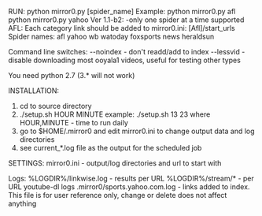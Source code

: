 RUN:
python mirror0.py [spider_name] 
Example:
python mirror0.py afl
python mirror0.py yahoo
Ver 1.1-b2: 
    -only one spider at a time supported
AFL:
Each category link should be added to mirror0.ini: [Afl]/start_urls
Spider names:
afl yahoo wb watoday foxsports news heraldsun

Command line switches:
    --noindex - don't readd/add to index
    --lessvid - disable downloading most ooyala1 videos, useful for testing other types

You need python 2.7 (3.* will not work)

INSTALLATION:
1) cd to source directory
2) ./setup.sh HOUR MINUTE
example: ./setup.sh 13 23
where 
HOUR,MINUTE - time to run daily
3) go to $HOME/.mirror0 and edit mirror0.ini to change output data and log directories 
4) see current_*.log file as the output for the scheduled job


SETTINGS:
mirror0.ini - output/log directories and url to start with

Logs:
%LOGDIR%/linkwise.log - results per URL
%LOGDIR%/stream/* - per URL youtube-dl logs
.mirror0/sports.yahoo.com.log - links added to index. This file is for user reference only, change or delete does not affect anything

